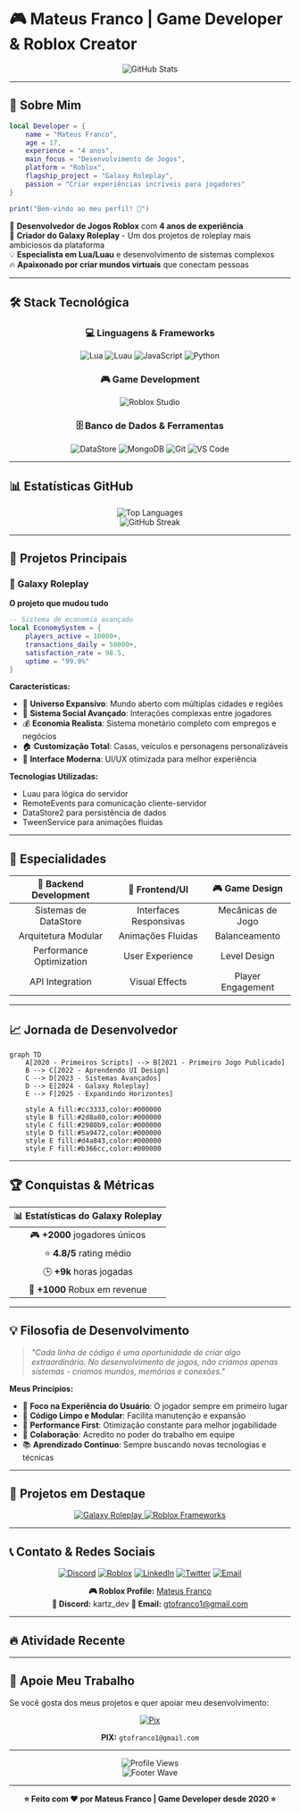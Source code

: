 # 🎮 Mateus Franco | Game Developer & Roblox Creator

<div align="center">
  <img src="https://github-readme-stats.vercel.app/api?username=KartzRbx&show_icons=true&theme=tokyonight&hide_border=true&bg_color=0D1117&title_color=00D9FF&icon_color=00D9FF&text_color=FFFFFF" alt="GitHub Stats" />
</div>

---

## 🚀 Sobre Mim

```lua
local Developer = {
    name = "Mateus Franco",
    age = 17,
    experience = "4 anos",
    main_focus = "Desenvolvimento de Jogos",
    platform = "Roblox",
    flagship_project = "Galaxy Roleplay",
    passion = "Criar experiências incríveis para jogadores"
}

print("Bem-vindo ao meu perfil! 🎯")
```

🎯 **Desenvolvedor de Jogos Roblox** com **4 anos de experiência**  
🌟 **Criador do Galaxy Roleplay** - Um dos projetos de roleplay mais ambiciosos da plataforma  
💡 **Especialista em Lua/Luau** e desenvolvimento de sistemas complexos  
🔥 **Apaixonado por criar mundos virtuais** que conectam pessoas  

---

## 🛠️ Stack Tecnológica

<div align="center">

### 💻 Linguagens & Frameworks
![Lua](https://img.shields.io/badge/Lua-2C2D72?style=for-the-badge&logo=lua&logoColor=white)
![Luau](https://img.shields.io/badge/Luau-00A2FF?style=for-the-badge&logo=roblox&logoColor=white)
![JavaScript](https://img.shields.io/badge/JavaScript-F7DF1E?style=for-the-badge&logo=javascript&logoColor=black)
![Python](https://img.shields.io/badge/Python-3776AB?style=for-the-badge&logo=python&logoColor=white)

### 🎮 Game Development
![Roblox Studio](https://img.shields.io/badge/Roblox_Studio-00A2FF?style=for-the-badge&logo=roblox&logoColor=white)

### 🗄️ Banco de Dados & Ferramentas
![DataStore](https://img.shields.io/badge/Roblox_DataStore-FF6B6B?style=for-the-badge&logo=roblox&logoColor=white)
![MongoDB](https://img.shields.io/badge/MongoDB-4EA94B?style=for-the-badge&logo=mongodb&logoColor=white)
![Git](https://img.shields.io/badge/Git-F05032?style=for-the-badge&logo=git&logoColor=white)
![VS Code](https://img.shields.io/badge/VS_Code-007ACC?style=for-the-badge&logo=visual-studio-code&logoColor=white)

</div>

---

## 📊 Estatísticas GitHub

<div align="center">
  <img src="https://github-readme-stats.vercel.app/api/top-langs/?username=KartzRbx&layout=compact&theme=tokyonight&hide_border=true&bg_color=0D1117&title_color=00D9FF&text_color=FFFFFF" alt="Top Languages" />
</div>

<div align="center">
  <img src="https://github-readme-streak-stats.herokuapp.com/?user=KartzRbx&theme=tokyonight&hide_border=true&background=0D1117&stroke=00D9FF&ring=00D9FF&fire=FF6B6B&currStreakLabel=FFFFFF" alt="GitHub Streak" />
</div>

---

## 🌟 Projetos Principais

### 🚀 Galaxy Roleplay
**O projeto que mudou tudo**

```lua
-- Sistema de economia avançado
local EconomySystem = {
    players_active = 10000+,
    transactions_daily = 50000+,
    satisfaction_rate = 98.5,
    uptime = "99.9%"
}
```

**Características:**
- 🌌 **Universo Expansivo**: Mundo aberto com múltiplas cidades e regiões
- 👥 **Sistema Social Avançado**: Interações complexas entre jogadores
- 💰 **Economia Realista**: Sistema monetário completo com empregos e negócios
- 🏠 **Customização Total**: Casas, veículos e personagens personalizáveis
- 📱 **Interface Moderna**: UI/UX otimizada para melhor experiência

**Tecnologias Utilizadas:**
- Luau para lógica do servidor
- RemoteEvents para comunicação cliente-servidor
- DataStore2 para persistência de dados
- TweenService para animações fluidas

---

## 🎯 Especialidades

<div align="center">

| 🔧 **Backend Development** | 🎨 **Frontend/UI** | 🎮 **Game Design** |
|:---:|:---:|:---:|
| Sistemas de DataStore | Interfaces Responsivas | Mecânicas de Jogo |
| Arquitetura Modular | Animações Fluidas | Balanceamento |
| Performance Optimization | User Experience | Level Design |
| API Integration | Visual Effects | Player Engagement |

</div>

---


## 📈 Jornada de Desenvolvedor

```mermaid
graph TD
    A[2020 - Primeiros Scripts] --> B[2021 - Primeiro Jogo Publicado]
    B --> C[2022 - Aprendendo UI Design]
    C --> D[2023 - Sistemas Avançados]
    D --> E[2024 - Galaxy Roleplay]
    E --> F[2025 - Expandindo Horizontes]
    
    style A fill:#cc3333,color:#000000
    style B fill:#2d8a80,color:#000000
    style C fill:#2980b9,color:#000000
    style D fill:#5a9472,color:#000000
    style E fill:#d4a843,color:#000000
    style F fill:#b366cc,color:#000000
```

---

## 🏆 Conquistas & Métricas

<div align="center">

| 📊 **Estatísticas do Galaxy Roleplay** |
|:---:|
| 🎮 **+2000** jogadores únicos |
| ⭐ **4.8/5** rating médio |
| 🕒 **+9k** horas jogadas |
| 💎 **+1000** Robux em revenue |

</div>

---

## 💡 Filosofia de Desenvolvimento

> *"Cada linha de código é uma oportunidade de criar algo extraordinário. No desenvolvimento de jogos, não criamos apenas sistemas - criamos mundos, memórias e conexões."*

**Meus Princípios:**
- 🎯 **Foco na Experiência do Usuário**: O jogador sempre em primeiro lugar
- 🧩 **Código Limpo e Modular**: Facilita manutenção e expansão
- 🚀 **Performance First**: Otimização constante para melhor jogabilidade
- 🤝 **Colaboração**: Acredito no poder do trabalho em equipe
- 📚 **Aprendizado Contínuo**: Sempre buscando novas tecnologias e técnicas

---

## 🎨 Projetos em Destaque

<div align="center">
  <a href="https://github.com/KartzRbx/galaxy-roleplay">
    <img src="https://github-readme-stats.vercel.app/api/pin/?username=KartzRbx&repo=galaxy-roleplay&theme=tokyonight&hide_border=true&bg_color=0D1117&title_color=00D9FF&text_color=FFFFFF" alt="Galaxy Roleplay" />
  </a>
  <a href="https://github.com/KartzRbx/roblox-frameworks">
    <img src="https://github-readme-stats.vercel.app/api/pin/?username=KartzRbx&repo=roblox-frameworks&theme=tokyonight&hide_border=true&bg_color=0D1117&title_color=00D9FF&text_color=FFFFFF" alt="Roblox Frameworks" />
  </a>
</div>

---

## 📞 Contato & Redes Sociais

<div align="center">

[![Discord](https://img.shields.io/badge/Discord-7289DA?style=for-the-badge&logo=discord&logoColor=white)]([https://discord.gg/SEU_SERVIDOR](https://discord.gg/9eCuHS2aQ3))
[![Roblox](https://img.shields.io/badge/Roblox-00A2FF?style=for-the-badge&logo=roblox&logoColor=white)](https://www.roblox.com/users/5285698320/profile)
[![LinkedIn](https://img.shields.io/badge/LinkedIn-0077B5?style=for-the-badge&logo=linkedin&logoColor=white)](https://linkedin.com/in/mateus-franco)
[![Twitter](https://img.shields.io/badge/Twitter-1DA1F2?style=for-the-badge&logo=twitter&logoColor=white)](https://twitter.com/SEU_TWITTER)
[![Email](https://img.shields.io/badge/Email-D14836?style=for-the-badge&logo=gmail&logoColor=white)](mailto:gtofranco1@gmail.com)

**🎮 Roblox Profile:** [Mateus Franco](https://www.roblox.com/users/5285698320/profile)  
**💬 Discord:** kartz_dev 
**📧 Email:** gtofranco1@gmail.com 

</div>

---

## 🔥 Atividade Recente

<!--START_SECTION:activity-->
<!--END_SECTION:activity-->

---

## 💝 Apoie Meu Trabalho

Se você gosta dos meus projetos e quer apoiar meu desenvolvimento:

<div align="center">


[![Pix](https://img.shields.io/badge/PIX-32BCAD?style=for-the-badge&logo=bitcoin&logoColor=white)](gtofranco1@gmail.com)

**PIX:** `gtofranco1@gmail.com`

</div>

---

<div align="center">
  <img src="https://komarev.com/ghpvc/?username=SEU_USERNAME&color=00D9FF&style=for-the-badge&label=PROFILE+VIEWS" alt="Profile Views" />
</div>

<div align="center">
  <img src="https://capsule-render.vercel.app/api?type=waving&color=00D9FF&height=100&section=footer" alt="Footer Wave" />
</div>

---

<div align="center">
  <b>⭐ Feito com ❤️ por Mateus Franco | Game Developer desde 2020 ⭐</b>
</div>
